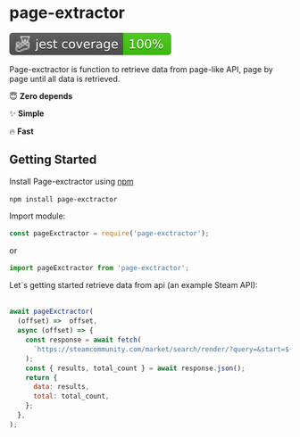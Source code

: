 # page-extractor
![image](https://github.com/datfcknadam/page-extractor/blob/gh-pages/badges/coverage-jest%20coverage.svg)

Page-exctractor is function to retrieve data from page-like API, page by page until all data is retrieved.

:innocent: **Zero depends**

:sparkles: **Simple** 

🔥 **Fast**

## Getting Started
Install Page-exctractor using [npm](https://www.npmjs.com/package/jest)

```npm install page-exctractor```

Import module:
```js
const pageExctractor = require('page-exctractor');
```
or 
```js
import pageExctractor from 'page-exctractor';
```

Let`s getting started retrieve data from api (an example Steam API):
```js

await pageExctractor(
  (offset) =>  offset,
  async (offset) => {
    const response = await fetch(
      `https://steamcommunity.com/market/search/render/?query=&start=${offset}count=100&appid=753&norender=1`,
    );
    const { results, total_count } = await response.json();
    return {
      data: results,
      total: total_count,
    };
  },
);
```
